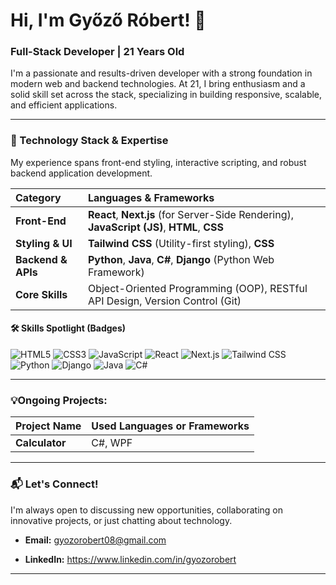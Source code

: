 # Hi, I'm Győző Róbert! 👋

### Full-Stack Developer | 21 Years Old

I'm a passionate and results-driven developer with a strong foundation in modern web and backend technologies. At 21, I bring enthusiasm and a solid skill set across the stack, specializing in building responsive, scalable, and efficient applications.

---

### 🚀 Technology Stack & Expertise

My experience spans front-end styling, interactive scripting, and robust backend application development.

| Category | Languages & Frameworks | 
| :--- | :--- | 
| **Front-End** | **React**, **Next.js** (for Server-Side Rendering), **JavaScript (JS)**, **HTML**, **CSS** | 
| **Styling & UI** | **Tailwind CSS** (Utility-first styling), **CSS** | 
| **Backend & APIs** | **Python**, **Java**, **C#**, **Django** (Python Web Framework) | 
| **Core Skills** | Object-Oriented Programming (OOP), RESTful API Design, Version Control (Git) | 

#### 🛠️ Skills Spotlight (Badges)

![HTML5](https://img.shields.io/badge/HTML5-E34F26?style=flat-square&logo=html5&logoColor=white)
![CSS3](https://img.shields.io/badge/CSS3-1572B6?style=flat-square&logo=css3&logoColor=white)
![JavaScript](https://img.shields.io/badge/JavaScript-F7DF1E?style=flat-square&logo=javascript&logoColor=black)
![React](https://img.shields.io/badge/React-61DAFB?style=flat-square&logo=react&logoColor=black)
![Next.js](https://img.shields.io/badge/Next.js-000000?style=flat-square&logo=next.js&logoColor=white)
![Tailwind CSS](https://img.shields.io/badge/Tailwind_CSS-06B6D4?style=flat-square&logo=tailwind-css&logoColor=white)
![Python](https://img.shields.io/badge/Python-3776AB?style=flat-square&logo=python&logoColor=white)
![Django](https://img.shields.io/badge/Django-092E20?style=flat-square&logo=django&logoColor=white)
![Java](https://img.shields.io/badge/Java-007396?style=flat-square&logo=java&logoColor=white)
![C#](https://img.shields.io/badge/C%23-239120?style=flat-square&logo=csharp&logoColor=white)

---

### 💡Ongoing Projects:

| Project Name | Used Languages or Frameworks | 
| :--- | :--- | 
| **Calculator** | C#, WPF | 

---

### 📬 Let's Connect!

I'm always open to discussing new opportunities, collaborating on innovative projects, or just chatting about technology.

* **Email:** gyozorobert08@gmail.com

* **LinkedIn:** https://www.linkedin.com/in/gyozorobert

---
